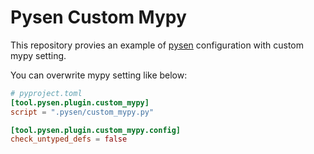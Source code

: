 # Pysen Custom Mypy

This repository provies an example of [pysen](https://github.com/pfnet/pysen) configuration with custom mypy setting.

You can overwrite mypy setting like below:

```pyproject.toml
# pyproject.toml
[tool.pysen.plugin.custom_mypy]
script = ".pysen/custom_mypy.py"

[tool.pysen.plugin.custom_mypy.config]
check_untyped_defs = false
```
